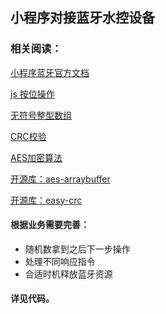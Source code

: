 ## 小程序对接蓝牙水控设备

### 相关阅读：

[小程序蓝牙官方文档](https://developers.weixin.qq.com/miniprogram/dev/api/device/bluetooth/wx.openBluetoothAdapter.html)

[js 按位操作](https://developer.mozilla.org/zh-CN/docs/conflicting/Web/JavaScript/Reference/Operators_7c8eb9475d97a4a734c5991857698560#Bitwise_OR)

[无符号整型数组](https://developer.mozilla.org/zh-CN/docs/Web/JavaScript/Reference/Global_Objects/Uint8Array)

[CRC校验](https://zhuanlan.zhihu.com/p/256487370)

[AES加密算法](https://zhuanlan.zhihu.com/p/78913397)

[开源库：aes-arraybuffer](https://github.com/wader/aes-arraybuffer)

[开源库：easy-crc](https://github.com/Fabio286/easy-crc)

#### 根据业务需要完善：

- 随机数拿到之后下一步操作
- 处理不同响应指令
- 合适时机释放蓝牙资源

#### 详见代码。

